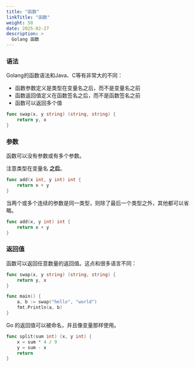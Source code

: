 ```yaml
---
title: "函数"
linkTitle: "函数"
weight: 50
date: 2025-02-27
description: >
  Golang 函数
---
```




### 语法

Golang的函数语法和Java、C等有非常大的不同：

- 函数参数定义是类型在变量名之后，而不是变量名之前
- 函数返回值定义在函数签名之后，而不是函数签名之前
- 函数可以返回多个值

```go
func swap(x, y string) (string, string) {
	return y, x
}
```

### 参数

函数可以没有参数或有多个参数。

注意类型在变量名 **之后**。

```go
func add(x int, y int) int {
	return x + y
}
```

当两个或多个连续的参数是同一类型，则除了最后一个类型之外，其他都可以省略。

```go
func add(x, y int) int {
	return x + y
}
```

### 返回值

函数可以返回任意数量的返回值。这点和很多语言不同：

```go
func swap(x, y string) (string, string) {
	return y, x
}

func main() {
	a, b := swap("hello", "world")
	fmt.Println(a, b)
}
```

Go 的返回值可以被命名，并且像变量那样使用。

```go
func split(sum int) (x, y int) {
	x = sum * 4 / 9
	y = sum - x
	return
}
```
